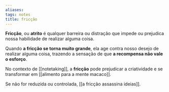 ```yaml
---
aliases: 
tags: notes
title: fricção
---
```


**Fricção**, ou **atrito** é qualquer barreira ou distração que impede ou prejudica nossa habilidade de realizar alguma coisa.

Quando **a fricção se torna muito grande**, ela age contra nosso desejo de realizar alguma coisa, trazendo a sensação de que **a recompensa não vale o esforço**.

No contexto de [[notetaking]], a **fricção** pode prejudicar a criatividade e se transformar em [[alimento para a mente macaco]]. 

Se não for reduzida ou controlada, [[a fricção assassina ideias]].